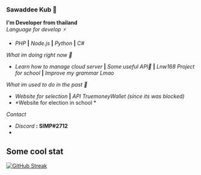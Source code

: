 ### Sawaddee Kub 🤔
**I'm Developer from thailand**<br>
*Language for develop ⚡*
- *PHP* **|** *Node.js* **|** *Python* **|** *C#*

*What im doing right now 💬*
- *Learn how to manage cloud server* **|** *Some useful API🤔* **|** *Lnw168 Project for school* **|** *Improve my grammar Lmao*

*What im used to do in the past 💬*
- *Website for selection* **|** *API TruemoneyWallet (since its was blocked)*
- *Website for election in school *

*Contact*
- *Discord* **:** **SIMP#2712**
- 
## Some cool stat

[![GitHub Streak](https://streak-stats.demolab.com?user=idkbreh&theme=highcontrast)](https://git.io/streak-stats)
<!--
**idkbreh/idkbreh** is a ✨ _special_ ✨ repository because its `README.md` (this file) appears on your GitHub profile.

Here are some ideas to get you started:

- 🔭 I’m currently working on ...
- 🌱 I’m currently learning ...
- 👯 I’m looking to collaborate on ...
- 🤔 I’m looking for help with ...
- 💬 Ask me about ...
- 📫 How to reach me: ...
- 😄 Pronouns: ...
- ⚡ Fun fact: ...
-->

